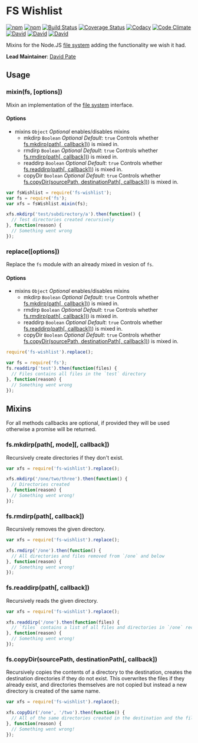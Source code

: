 # FS Wishlist
[![npm](https://img.shields.io/npm/v/fs-wishlist.svg)](https://www.npmjs.com/package/node-fs-wishlist)
[![npm](https://img.shields.io/npm/dm/fs-wishlist.svg)](https://www.npmjs.com/package/fs-wishlist)
[![Build Status](https://travis-ci.org/RiptideElements/node-fs-wishlist.svg?branch=master)](https://travis-ci.org/RiptideElements/node-fs-wishlist)
[![Coverage Status](https://img.shields.io/coveralls/RiptideElements/node-fs-wishlist.svg)](https://coveralls.io/r/RiptideElements/node-fs-wishlist)
[![Codacy](https://img.shields.io/codacy/bf3bb75c55424dfabbcf7ca561170424.svg)](https://www.codacy.com/public/davidtpate/node-fs-wishlist)
[![Code Climate](https://codeclimate.com/github/RiptideElements/node-fs-wishlist/badges/gpa.svg)](https://codeclimate.com/github/RiptideElements/node-fs-wishlist)
[![David](https://img.shields.io/david/RiptideElements/node-fs-wishlist.svg)](https://david-dm.org/RiptideElements/node-fs-wishlist)
[![David](https://img.shields.io/david/dev/RiptideElements/node-fs-wishlist.svg)](https://david-dm.org/RiptideElements/node-fs-wishlist)
[![David](https://img.shields.io/david/peer/RiptideElements/node-fs-wishlist.svg)](https://david-dm.org/RiptideElements/node-fs-wishlist)

Mixins for the Node.JS [file system](https://nodejs.org/api/fs.html) adding the functionality we wish it had.

**Lead Maintainer**: [David Pate](https://github.com/DavidTPate)

## Usage

### mixin(fs, [options])
Mixin an implementation of the [file system](https://nodejs.org/api/fs.html) interface.

#### Options
* mixins `Object` _Optional_ enables/disables mixins
  * mkdirp `Boolean` _Optional_ _Default_: `true` Controls whether [fs.mkdirp(path[, callback])](#fsmkdirppath-callback)) is mixed in.
  * rmdirp `Boolean` _Optional_ _Default_: `true` Controls whether [fs.rmdirp(path[, callback])](#fsrmdirppath-callback)) is mixed in.
  * readdirp `Boolean` _Optional_ _Default_: `true` Controls whether [fs.readdirp(path[, callback])](#fsreaddirppath-callback)) is mixed in.
  * copyDir `Boolean` _Optional_ _Default_: `true` Controls whether [fs.copyDir(sourcePath, destinationPath[, callback])](#fscopydirsourcepath-destinationpath-callback)) is mixed in.

```js
var fsWishlist = require('fs-wishlist');
var fs = require('fs');
var xfs = fsWishlist.mixin(fs);

xfs.mkdirp('test/subdirectory/a').then(function() {
  // Test directories created recursively
}, function(reason) {
  // Something went wrong
});
```

### replace([options])
Replace the `fs` module with an already mixed in vesion of `fs`.

#### Options
* mixins `Object` _Optional_ enables/disables mixins
  * mkdirp `Boolean` _Optional_ _Default_: `true` Controls whether [fs.mkdirp(path[, callback])](#fsmkdirppath-callback)) is mixed in.
  * rmdirp `Boolean` _Optional_ _Default_: `true` Controls whether [fs.rmdirp(path[, callback])](#fsrmdirppath-callback)) is mixed in.
  * readdirp `Boolean` _Optional_ _Default_: `true` Controls whether [fs.readdirp(path[, callback])](#fsreaddirppath-callback)) is mixed in.
  * copyDir `Boolean` _Optional_ _Default_: `true` Controls whether [fs.copyDir(sourcePath, destinationPath[, callback])](#fscopydirsourcepath-destinationpath-callback)) is mixed in.

```js
require('fs-wishlist').replace();

var fs = require('fs');
fs.readdirp('test').then(function(files) {
  // Files contains all files in the `test` directory
}, function(reason) {
  // Something went wrong
});
```

## Mixins
For all methods callbacks are optional, if provided they will be used otherwise a promise will be returned.

### fs.mkdirp(path[, mode][, callback])
Recursively create directories if they don't exist.

```js
var xfs = require('fs-wishlist').replace();

xfs.mkdirp('/one/two/three').then(function() {
  // Directories created
}, function(reason) {
  // Something went wrong!
});
```

### fs.rmdirp(path[, callback])
Recursively removes the given directory.

```js
var xfs = require('fs-wishlist').replace();

xfs.rmdirp('/one').then(function() {
  // All directories and files removed from `/one` and below
}, function(reason) {
  // Something went wrong!
});
```

### fs.readdirp(path[, callback])
Recursively reads the given directory.

```js
var xfs = require('fs-wishlist').replace();

xfs.readdirp('/one').then(function(files) {
  // `files` contains a list of all files and directories in `/one` recursively
}, function(reason) {
  // Something went wrong!
});
```

### fs.copyDir(sourcePath, destinationPath[, callback])
Recursively copies the contents of a directory to the destination, creates the destination directories if they do not exist.
This overwrites the files if they already exist, and directories themselves are not copied but instead a new directory is created of the same name.

```js
var xfs = require('fs-wishlist').replace();

xfs.copyDir('/one', '/two').then(function() {
  // All of the same directories created in the destination and the files are copied recursively
}, function(reason) {
  // Something went wrong!
});
```
